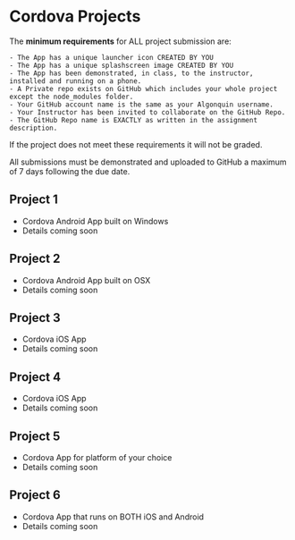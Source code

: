 # Cordova Projects

The **minimum requirements** for ALL project submission are:

    - The App has a unique launcher icon CREATED BY YOU
    - The App has a unique splashscreen image CREATED BY YOU
    - The App has been demonstrated, in class, to the instructor, installed and running on a phone.
    - A Private repo exists on GitHub which includes your whole project except the node_modules folder.
    - Your GitHub account name is the same as your Algonquin username.
    - Your Instructor has been invited to collaborate on the GitHub Repo.
    - The GitHub Repo name is EXACTLY as written in the assignment description.

If the project does not meet these requirements it will not be graded.

All submissions must be demonstrated and uploaded to GitHub a maximum of 7 days following the due date.


## Project 1

- Cordova Android App built on Windows
- Details coming soon

## Project 2

- Cordova Android App built on OSX
- Details coming soon

## Project 3

- Cordova iOS App
- Details coming soon

## Project 4

- Cordova iOS App
- Details coming soon

## Project 5

- Cordova App for platform of your choice
- Details coming soon

## Project 6

- Cordova App that runs on BOTH iOS and Android
- Details coming soon


